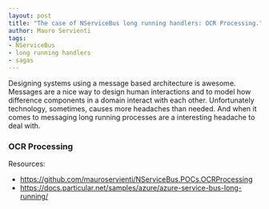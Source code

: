 ```yaml
---
layout: post
title: "The case of NServiceBus long running handlers: OCR Processing."
author: Mauro Servienti
tags:
- NServiceBus
- long running handlers
- sagas
---
```


Designing systems using a message based architecture is awesome. Messages are a nice way to design human interactions and to model how difference components in a domain interact with each other.
Unfortunately technology, sometimes, causes more headaches than needed. And when it comes to messaging long running processes are a interesting headache to deal with.

### OCR Processing





Resources:
* https://github.com/mauroservienti/NServiceBus.POCs.OCRProcessing
* https://docs.particular.net/samples/azure/azure-service-bus-long-running/
